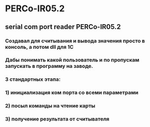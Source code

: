 # PERCo-IR05.2
## serial com port reader PERCo-IR05.2

### Создавал для считывания и вывода значения просто в консоль, а потом dll для 1С
### Дабы понимать какой пользователь и по пропускам запускать в программу на заводе.

### 3 стандартных этапа:
### 1) инициализация ком порта со всеми параметрами
### 2) посыл команды на чтение карты
### 3) получение результата от считывателя
